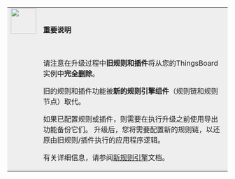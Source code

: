 <table style="background-color:#eeeeee">
<tr>
  <td style="width: 58px;" valign="top">
      <img width="58" height="58" src="/images/info-sign.svg"/>
  </td>
  <td>
      <br/>  
      <p><b>重要说明</b></p>
      <br/>  
      <p>请注意在升级过程中<b>旧规则和插件</b>将从您的ThingsBoard实例中<b>完全删除</b>。</p>
      <p>旧的规则和插件功能被<b>新的规则引擎组件</b>（规则链和规则节点）取代。</p>
      <p>如果已配置规则或插件，则需要在执行升级之前使用导出功能备份它们。
      升级后，您将需要配置新的规则链，以还原由旧规则/插件执行的应用程序逻辑。</p>
      <p>有关详细信息，请参阅<a href="/docs/user-guide/rule-engine-2-0/re-getting-started/">新规则引擎</a>文档。</p>
 </td>
</tr>
</table>
